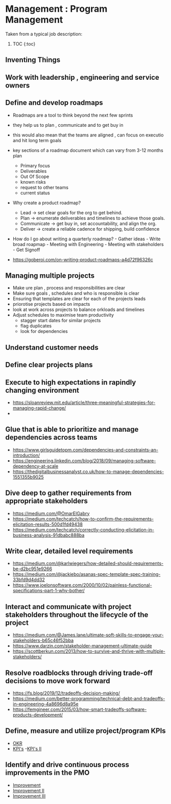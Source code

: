 # Management : Program Management

Taken from a typical job description:

1. TOC
{:toc}

## Inventing Things
## Work with leadership , engineering and service owners
## Define and develop roadmaps
  - Roadmaps are a tool to think beyond the next few sprints
  - they help us to plan , communicate and to get buy in 
  - this would also mean that the teams are aligned , can focus on executio and hit long term goals
  - key sections of a roadmap document which can vary from 3-12 months plan 
    - Primary focus 
    - Deliverables 
    - Out Of Scope 
    - known risks
    - request to other teams 
    - current status 
   - Why create a product roadmap?
      - Lead → set clear goals for the org to get behind.
      - Plan → enumerate deliverables and timelines to achieve those goals.
      - Communicate → get buy in, set accountability, and align the org.
      - Deliver → create a reliable cadence for shipping, build confidence
   - How do I go about writing a quarterly roadmap?
    - Gather ideas 
    - Write broad roapmap 
    - Meeting with Engineering
    - Meeting with stakeholders 
    - Get Signoff 
      
  - https://goberoi.com/on-writing-product-roadmaps-a4d72f96326c

## Managing multiple projects 
  - Make ure plan , process and responsibilities are clear 
  - Make sure goals , schedules and who is responsible is clear
  - Ensuring that templates are clear for each of the projects leads 
  - priorotise projects based on impacts 
  - look at work across projects to balance orkloads and timelines
  - Adjust schedules to maximise team productivity 
    - stagger start dates for similar projects 
    - flag duplicates 
    - look for dependencies
  
## Understand customer needs 
## Define clear projects plans 
## Execute to high expectations in rapindly changing environment 
  - https://sloanreview.mit.edu/article/three-meaningful-strategies-for-managing-rapid-change/
  - 
## Glue that is able to prioritize and manage dependencies across teams
  - https://www.girlsguidetopm.com/dependencies-and-constraints-an-introduction/
  - https://engineering.linkedin.com/blog/2018/09/managing-software-dependency-at-scale
  - https://thedigitalbusinessanalyst.co.uk/how-to-manage-dependencies-1551355b9025
## Dive deep to gather requirements from appropriate stakeholders
  - https://medium.com/@OmarElGabry
  - https://medium.com/techcatch/how-to-confirm-the-requirements-elicitation-results-500d1fd49438
  - https://medium.com/techcatch/correctly-conducting-elicitation-in-business-analysis-91dbabc888ba
## Write clear, detailed level requirements
  - https://medium.com/@karlwiegers/how-detailed-should-requirements-be-d2bc951e9266
  - https://medium.com/@jackiebo/asanas-spec-template-spec-training-33bfd9d4dd32
  - https://www.joelonsoftware.com/2000/10/02/painless-functional-specifications-part-1-why-bother/
## Interact and communicate with project stakeholders throughout the lifecycle of the project
  - https://medium.com/@James.lane/ultimate-soft-skills-to-engage-your-stakeholders-b65c46f52bba
  - https://www.darzin.com/stakeholder-management-ultimate-guide
  - https://scottberkun.com/2013/how-to-survive-and-thrive-with-multiple-stakeholders/
## Resolve roadblocks through driving trade-off decisions to move work forward
  - https://fs.blog/2019/12/tradeoffs-decision-making/
  - https://medium.com/better-programming/technical-debt-and-tradeoffs-in-engineering-4a8696d8a95e
  - https://femgineer.com/2015/03/how-smart-tradeoffs-software-products-development/
## Define, measure and utilize project/program KPIs
  - [OKR](https://medium.com/@radoshi/10-tips-for-using-okrs-effectively-1c9e84161a67)
  - [KPI's](https://medium.com/@meetfelipe/okr-vs-kpis-what-is-the-difference-ffa54673fcf1)
  -[KPI's II ](https://medium.com/swlh/a-managers-guide-to-key-performance-indicators-kpis-75042180e094)
## Identify and drive continuous process improvements in the PMO
  - [Improvement](https://medium.com/hackernoon/prioritizing-non-feature-work-and-continuous-improvement-bad2a612d860)
  - [Improvement II](https://medium.com/hackernoon/how-does-your-company-approach-continuous-improvement-9fa7ec3545d3)
  - [Improvement III](https://medium.com/@kevingoldsmith/building-a-culture-of-continuous-improvement-a29531bfef4)


